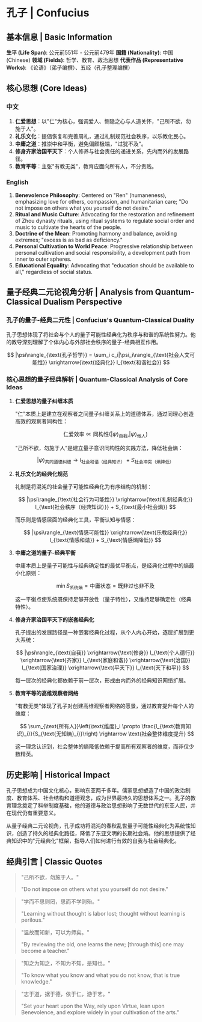# 孔子 | Confucius

## 基本信息 | Basic Information

**生平 (Life Span)**: 公元前551年 - 公元前479年
**国籍 (Nationality)**: 中国 (Chinese)
**领域 (Fields)**: 哲学、教育、政治思想
**代表作品 (Representative Works)**: 《论语》（弟子编撰）、五经（孔子整理编撰）

## 核心思想 (Core Ideas)

### 中文
1. **仁爱思想**：以"仁"为核心，强调爱人、恻隐之心与人道关怀，"己所不欲，勿施于人"。
2. **礼乐文化**：提倡恢复和完善周礼，通过礼制规范社会秩序，以乐教化民心。
3. **中庸之道**：推崇中和平衡，避免偏颇极端，"过犹不及"。
4. **修身齐家治国平天下**：个人修养与社会责任的递进关系，先内而外的发展路径。
5. **教育平等**：主张"有教无类"，教育应面向所有人，不分贵贱。

### English
1. **Benevolence Philosophy**: Centered on "Ren" (humaneness), emphasizing love for others, compassion, and humanitarian care; "Do not impose on others what you yourself do not desire."
2. **Ritual and Music Culture**: Advocating for the restoration and refinement of Zhou dynasty rituals, using ritual systems to regulate social order and music to cultivate the hearts of the people.
3. **Doctrine of the Mean**: Promoting harmony and balance, avoiding extremes; "excess is as bad as deficiency."
4. **Personal Cultivation to World Peace**: Progressive relationship between personal cultivation and social responsibility, a development path from inner to outer spheres.
5. **Educational Equality**: Advocating that "education should be available to all," regardless of social status.

## 量子经典二元论视角分析 | Analysis from Quantum-Classical Dualism Perspective

### 孔子的量子-经典二元性 | Confucius's Quantum-Classical Duality

孔子思想体现了将社会与个人的量子可能性经典化为秩序与和谐的系统性努力。他的教导深刻理解了个体内心与外部社会秩序的量子-经典相互作用。

$$
|\psi\rangle_{\text{孔子哲学}} = \sum_i c_i|\psi_i\rangle_{\text{社会人文可能性}} \xrightarrow{\text{经典化}} I_{\text{和谐社会}}
$$

### 核心思想的量子经典解析 | Quantum-Classical Analysis of Core Ideas

1. **仁爱思想的量子纠缠本质**

   "仁"本质上是建立在观察者之间量子纠缠关系上的道德体系，通过同理心创造高效的观察者同构性：

   $$
   \text{仁爱效率} \propto \text{同构性}\left(|\psi\rangle_{\text{自我}},|\psi\rangle_{\text{他人}}\right)
   $$

   "己所不欲，勿施于人"是建立量子意识同构性的实践方法，降低社会熵：

   $$
   |\psi\rangle_{\text{共同道德纠缠}} \rightarrow I_{\text{社会和谐（经典知识）}} + S_{\text{社会冲突（熵降低）}}
   $$

2. **礼乐文化的经典化规范**

   礼制是将混沌的社会量子可能性经典化为有序结构的机制：

   $$
   |\psi\rangle_{\text{社会行为可能性}} \xrightarrow{\text{礼制经典化}} I_{\text{社会秩序（经典知识）}} + S_{\text{最小社会熵}}
   $$

   而乐则是情感层面的经典化工具，平衡认知与情感：

   $$
   |\psi\rangle_{\text{情感可能性}} \xrightarrow{\text{乐教经典化}} I_{\text{情感和谐}} + S_{\text{情感熵降低}}
   $$

3. **中庸之道的量子-经典平衡**

   中庸本质上是量子可能性与经典确定性的最优平衡点，是经典化过程中的熵最小化原则：

   $$
   \min S_{\text{系统熵}} = \text{中庸状态} = \text{既非过也非不及}
   $$

   这一平衡点使系统既保持足够开放性（量子特性），又维持足够确定性（经典特性）。

4. **修身齐家治国平天下的嵌套经典化**

   孔子提出的发展路径是一种嵌套经典化过程，从个人内心开始，逐层扩展到更大系统：

   $$
   |\psi\rangle_{\text{自我}} \xrightarrow{\text{修身}} I_{\text{个人德行}} \xrightarrow{\text{齐家}} I_{\text{家庭和谐}} \xrightarrow{\text{治国}} I_{\text{国家治理}} \xrightarrow{\text{平天下}} I_{\text{天下和平}}
   $$

   每一层次的经典化都依赖于前一层次，形成由内而外的经典知识网络扩展。

5. **教育平等的高维观察者网络**

   "有教无类"体现了孔子对创建高维观察者网络的愿景，通过教育提升每个人的维度：

   $$
   \sum_{\text{所有人}}\left(\text{维度}_i \propto \frac{I_{\text{教育知识}_i}}{S_{\text{无知熵}_i}}\right) \rightarrow \text{社会整体维度提升}
   $$

   这一理念认识到，社会整体的熵降低依赖于提高所有观察者的维度，而非仅少数精英。

## 历史影响 | Historical Impact

孔子思想成为中国文化核心，影响东亚两千多年。儒家思想塑造了中国的政治制度、教育体系、社会结构和道德观念，成为世界最持久的思想体系之一。孔子的教育理念奠定了科举制度基础，他的道德与政治思想影响了无数世代的东亚人民，并在现代仍有重要意义。

从量子经典二元论视角，孔子成功将混沌的春秋乱世量子可能性经典化为系统性知识，创造了持久的经典化路径，降低了东亚文明的长期社会熵。他的思想提供了经典知识中的"元经典化"框架，指导人们如何进行有效的自我与社会经典化。

## 经典引言 | Classic Quotes

> "己所不欲，勿施于人。"
>
> "Do not impose on others what you yourself do not desire."

> "学而不思则罔，思而不学则殆。"
>
> "Learning without thought is labor lost; thought without learning is perilous."

> "温故而知新，可以为师矣。"
>
> "By reviewing the old, one learns the new; [through this] one may become a teacher."

> "知之为知之，不知为不知，是知也。"
>
> "To know what you know and what you do not know, that is true knowledge."

> "志于道，据于德，依于仁，游于艺。"
>
> "Set your heart upon the Way, rely upon Virtue, lean upon Benevolence, and explore widely in your cultivation of the arts."